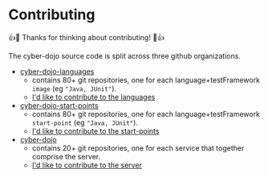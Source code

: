
# Contributing

:+1::tada: Thanks for thinking about contributing! :tada::+1:

The cyber-dojo source code is split across three github organizations.
- [cyber-dojo-languages](https://github.com/cyber-dojo-languages)
  - contains 80+ git repositories, one for each language+testFramework `image` (eg `"Java, JUnit"`).
  - [I'd like to contribute to the languages](https://github.com/cyber-dojo/cyber-dojo/blob/master/docs/how-to-contribute-to-languages.md)
- [cyber-dojo-start-points](https://github.com/cyber-dojo-start-points)
  - contains 80+ git repositories, one for each language+testFramework `start-point` (eg `"Java, JUnit"`).
  - [I'd like to contribute to the start-points](https://github.com/cyber-dojo/cyber-dojo/blob/master/docs/how-to-contribute-to-start-points.md)
- [cyber-dojo](https://github.com/cyber-dojo)
  - contains 20+ git repositories, one for each service that together comprise the server.
  - [I'd like to contribute to the server](https://github.com/cyber-dojo/cyber-dojo/blob/master/docs/how-to-contribute-to-server.md)
